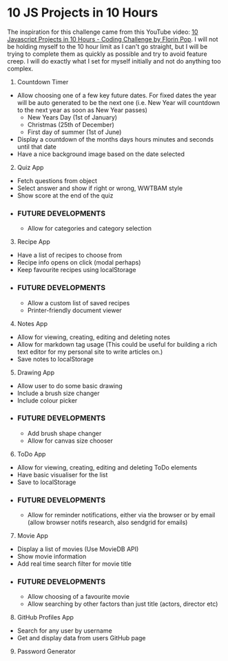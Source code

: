# 10 JS Projects in 10 Hours

The inspiration for this challenge came from this YouTube video: [10 Javascript Projects in 10 Hours - Coding Challenge by Florin Pop](https://www.youtube.com/watch?v=dtKciwk_si4).
I will not be holding myself to the 10 hour limit as I can't go straight, but I will be trying to complete them as quickly as possible and try to avoid feature creep. I will do exactly what I set for myself initially and not do anything too complex.

1. Countdown Timer

-   Allow choosing one of a few key future dates. For fixed dates the year will be auto generated to be the next one (i.e. New Year will countdown to the next year as soon as New Year passes)
    - New Years Day (1st of January)
    - Christmas (25th of December)
    - First day of summer (1st of June)
-   Display a countdown of the months days hours minutes and seconds until that date
-   Have a nice background image based on the date selected

2. Quiz App

-   Fetch questions from object
-   Select answer and show if right or wrong, WWTBAM style
-   Show score at the end of the quiz
- ### FUTURE DEVELOPMENTS
    -   Allow for categories and category selection

3. Recipe App

-   Have a list of recipes to choose from
-   Recipe info opens on click (modal perhaps)
-   Keep favourite recipes using localStorage
- ### FUTURE DEVELOPMENTS
    -   Allow a custom list of saved recipes
    -   Printer-friendly document viewer

4. Notes App

-   Allow for viewing, creating, editing and deleting notes
-   Allow for markdown tag usage (This could be useful for building a rich text editor for my personal site to write articles on.)
-   Save notes to localStorage

5. Drawing App

-   Allow user to do some basic drawing
-   Include a brush size changer
-   Include colour picker
-   ### FUTURE DEVELOPMENTS
    -   Add brush shape changer
    -   Allow for canvas size chooser

6. ToDo App

-   Allow for viewing, creating, editing and deleting ToDo elements
-   Have basic visualiser for the list
-   Save to localStorage
-   ### FUTURE DEVELOPMENTS
    -   Allow for reminder notifications, either via the browser or by email (allow browser notifs research, also sendgrid for emails)

7. Movie App

-   Display a list of movies (Use MovieDB API)
-   Show movie information
-   Add real time search filter for movie title
-   ### FUTURE DEVELOPMENTS
    -   Allow choosing of a favourite movie
    -   Allow searching by other factors than just title (actors, director etc)

8. GitHub Profiles App

-   Search for any user by username
-   Get and display data from users GitHub page

9. Password Generator